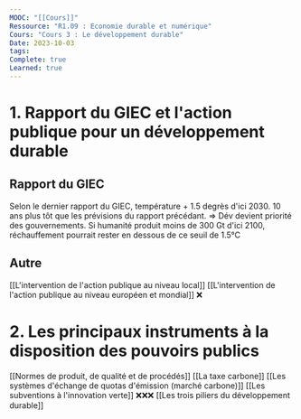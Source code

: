 ```yaml
---
MOOC: "[[Cours]]"
Ressource: "R1.09 : Economie durable et numérique"
Cours: "Cours 3 : Le développement durable"
Date: 2023-10-03
tags: 
Complete: true
Learned: true
---
```

# 1. Rapport du GIEC et l'action publique pour un développement durable
## Rapport du GIEC
Selon le dernier rapport du GIEC, température + 1.5 degrès d'ici 2030. 10 ans plus tôt que les prévisions du rapport précédant.
⇒ Dév devient priorité des gouvernements.
Si humanité produit moins de 300 Gt d'ici 2100, réchauffement pourrait rester en dessous de ce seuil de 1.5°C
## Autre
[[L'intervention de l'action publique au niveau local]]
[[L'intervention de l'action publique au niveau européen et mondial]] ❌

# 2. Les principaux instruments à la disposition des pouvoirs publics

[[Normes de produit, de qualité et de procédés]]
[[La taxe carbone]]
[[Les systèmes d'échange de quotas d'émission (marché carbone)]]
[[Les subventions à l'innovation verte]] ❌❌❌
[[Les trois piliers du développement durable]]
